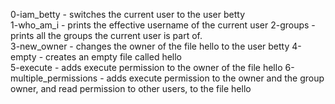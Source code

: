 0-iam_betty -  switches the current user to the user betty                                                                                                    
1-who_am_i - prints the effective username of the current user
2-groups - prints all the groups the current user is part of.                                                                                                                                                              
3-new_owner - changes the owner of the file hello to the user betty
4-empty - creates an empty file called hello                        
5-execute - adds execute permission to the owner of the file hello
6-multiple_permissions - adds execute permission to the owner and the group owner, and read permission to other users, to the file hello


